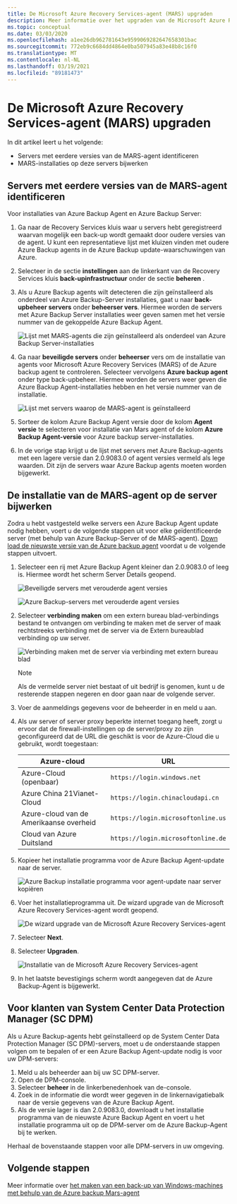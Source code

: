 ```yaml
---
title: De Microsoft Azure Recovery Services-agent (MARS) upgraden
description: Meer informatie over het upgraden van de Microsoft Azure Recovery Services-agent (MARS).
ms.topic: conceptual
ms.date: 03/03/2020
ms.openlocfilehash: a1ee26db962781643e9599069282647658301bac
ms.sourcegitcommit: 772eb9c6684dd4864e0ba507945a83e48b8c16f0
ms.translationtype: MT
ms.contentlocale: nl-NL
ms.lasthandoff: 03/19/2021
ms.locfileid: "89181473"
---
```

# <a name="upgrade-the-microsoft-azure-recovery-services-mars-agent"></a>De Microsoft Azure Recovery Services-agent (MARS) upgraden

In dit artikel leert u het volgende:

* Servers met eerdere versies van de MARS-agent identificeren
* MARS-installaties op deze servers bijwerken

## <a name="identify-servers-with-earlier-versions-of-the-mars-agent"></a>Servers met eerdere versies van de MARS-agent identificeren

Voor installaties van Azure Backup Agent en Azure Backup Server:

1. Ga naar de Recovery Services kluis waar u servers hebt geregistreerd waarvan mogelijk een back-up wordt gemaakt door oudere versies van de agent. U kunt een representatieve lijst met kluizen vinden met oudere Azure Backup agents in de Azure Backup update-waarschuwingen van Azure.
1. Selecteer in de sectie **instellingen** aan de linkerkant van de Recovery Services kluis **back-upinfrastructuur** onder de sectie **beheren** .
1. Als u Azure Backup agents wilt detecteren die zijn geïnstalleerd als onderdeel van Azure Backup-Server installaties, gaat u naar **back-upbeheer servers** onder **beheerser vers**. Hiermee worden de servers met Azure Backup Server installaties weer geven samen met het versie nummer van de gekoppelde Azure Backup Agent.

    ![Lijst met MARS-agents die zijn geïnstalleerd als onderdeel van Azure Backup Server-installaties](./media/upgrade-mars-agent/backup-management-servers.png)

1. Ga naar **beveiligde servers** onder **beheerser** vers om de installatie van agents voor Microsoft Azure Recovery Services (MARS) of de Azure backup agent te controleren. Selecteer vervolgens **Azure backup agent** onder type back-upbeheer. Hiermee worden de servers weer geven die Azure Backup Agent-installaties hebben en het versie nummer van de installatie.

    ![Lijst met servers waarop de MARS-agent is geïnstalleerd](./media/upgrade-mars-agent/protected-servers.png)

1. Sorteer de kolom Azure Backup Agent versie door de kolom **Agent versie** te selecteren voor installatie van Mars agent of de kolom **Azure Backup Agent-versie** voor Azure backup server-installaties.

1. In de vorige stap krijgt u de lijst met servers met Azure Backup-agents met een lagere versie dan 2.0.9083.0 of agent versies vermeld als lege waarden. Dit zijn de servers waar Azure Backup agents moeten worden bijgewerkt.

## <a name="update-the-mars-agent-installation-on-the-server"></a>De installatie van de MARS-agent op de server bijwerken

Zodra u hebt vastgesteld welke servers een Azure Backup Agent update nodig hebben, voert u de volgende stappen uit voor elke geïdentificeerde server (met behulp van Azure Backup-Server of de MARS-agent). [Down load de nieuwste versie van de Azure backup agent](https://aka.ms/azurebackup_agent) voordat u de volgende stappen uitvoert.

1. Selecteer een rij met Azure Backup Agent kleiner dan 2.0.9083.0 of leeg is. Hiermee wordt het scherm Server Details geopend.

    ![Beveiligde servers met verouderde agent versies](./media/upgrade-mars-agent/old-agent-version.png)

    ![Azure Backup-servers met verouderde agent versies](./media/upgrade-mars-agent/backup-management-servers-old-versions.png)

1. Selecteer **verbinding maken** om een extern bureau blad-verbindings bestand te ontvangen om verbinding te maken met de server of maak rechtstreeks verbinding met de server via de Extern bureaublad verbinding op uw server.

    ![Verbinding maken met de server via verbinding met extern bureau blad](./media/upgrade-mars-agent/connect-to-server.png)

    >[!NOTE]
    > Als de vermelde server niet bestaat of uit bedrijf is genomen, kunt u de resterende stappen negeren en door gaan naar de volgende server.

1. Voer de aanmeldings gegevens voor de beheerder in en meld u aan.

1. Als uw server of server proxy beperkte internet toegang heeft, zorgt u ervoor dat de firewall-instellingen op de server/proxy zo zijn geconfigureerd dat de URL die geschikt is voor de Azure-Cloud die u gebruikt, wordt toegestaan:

    Azure-cloud | URL
    --- | ---
    Azure-Cloud (openbaar) |   `https://login.windows.net`
    Azure China 21Vianet-Cloud   | `https://login.chinacloudapi.cn`
    Azure-cloud van de Amerikaanse overheid |   `https://login.microsoftonline.us`
    Cloud van Azure Duitsland  |  `https://login.microsoftonline.de`

1. Kopieer het installatie programma voor de Azure Backup Agent-update naar de server.

    ![Azure Backup installatie programma voor agent-update naar server kopiëren](./media/upgrade-mars-agent/copy-agent-installer.png)

1. Voer het installatieprogramma uit. De wizard upgrade van de Microsoft Azure Recovery Services-agent wordt geopend.

    ![De wizard upgrade van de Microsoft Azure Recovery Services-agent](./media/upgrade-mars-agent/agent-upgrade-wizard.png)

1. Selecteer **Next**.

1. Selecteer **Upgraden**.

    ![Installatie van de Microsoft Azure Recovery Services-agent](./media/upgrade-mars-agent/upgrade-installation.png)

1. In het laatste bevestigings scherm wordt aangegeven dat de Azure Backup-Agent is bijgewerkt.

## <a name="for-system-center-data-protection-manager-sc-dpm-customers"></a>Voor klanten van System Center Data Protection Manager (SC DPM)

Als u Azure Backup-agents hebt geïnstalleerd op de System Center Data Protection Manager (SC DPM)-servers, moet u de onderstaande stappen volgen om te bepalen of er een Azure Backup Agent-update nodig is voor uw DPM-servers:

1. Meld u als beheerder aan bij uw SC DPM-server.
2. Open de DPM-console.
3. Selecteer **beheer** in de linkerbenedenhoek van de-console.
4. Zoek in de informatie die wordt weer gegeven in de linkernavigatiebalk naar de versie gegevens van de Azure Backup Agent.
5. Als de versie lager is dan 2.0.9083.0, downloadt u het installatie programma van de nieuwste Azure Backup Agent en voert u het installatie programma uit op de DPM-server om de Azure Backup-Agent bij te werken.

Herhaal de bovenstaande stappen voor alle DPM-servers in uw omgeving.

## <a name="next-steps"></a>Volgende stappen

Meer informatie over [het maken van een back-up van Windows-machines met behulp van de Azure backup Mars-agent](backup-windows-with-mars-agent.md)
